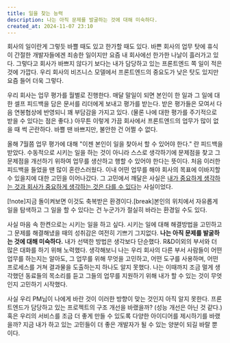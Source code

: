 ```yaml
---
title: 일을 찾는 능력
description: 나는 아직 문제를 발굴하는 것에 대해 미숙하다.
created_at: 2024-11-07 23:10
---
```


회사의 일이란게 그렇듯 바쁠 때도 있고 한가할 때도 있다. 바쁜 회사의 업무 탓에 휴식이 간절한 개발자들에겐 죄송한 일이지만 요즘 내 회사에선 한가한 나날이 흘러가고 있다. 그렇다고 회사가 바쁘지 않다기 보다는 내가 담당하고 있는 프론트엔드 쪽 일이 적은 것에 가깝다. 우리 회사의 비즈니스 모델에서 프론트엔드의 중요도가 낮은 탓도 있지만 요즘 들어 더욱 그렇다.

우리 회사는 업무 평가를 월별로 진행한다. 매달 말일이 되면 본인이 한 일과 그 일에 대한 셀프 피드백을 담은 문서를 리더에게 보내고 평가를 받는다. 받은 평가들은 모여서 다음 연봉협상에 반영되니 꽤 부담감을 가지고 있다. (물론 나에 대한 평가를 주기적으로 받을 수 있다는 점은 좋다.) 아무튼 이렇게 가끔 회사에서 프론트엔드의 업무가 많이 없을 때 썩 곤란하다. 바쁠 땐 바쁘지만, 불안한 건 어쩔 수 없다.

올해 7월쯤 업무 평가에 대해 "이젠 본인이 일을 찾아서 할 수 있어야 한다." 란 피드백을 받았다. 수동적으로 시키는 일을 하는 것이 아니라 스스로 생각하기에 문제점을 찾고 그 문제점을 개선하기 위하여 업무를 생산하고 행할 수 있어야 한다는 뜻이다. 처음 이러한 피드백을 들었을 땐 많이 혼란스러웠다. 이내 어떤 업무를 해야 회사의 목표에 이바지할 수 있을지에 대한 고민을 이어나갔다. 그 고민에서 깨달은 사실은 [내가 중요하게 생각하는 것과 회사가 중요하게 생각하는 것은 다를 수 있다](https://www.pancodev.io/article/develop/what-i-learned-out-of-junior)는 사실이었다.

[!note]지금 돌이켜보면 이것도 축복받은 환경이다.[break]본인의 위치에서 자유롭게 일을 탐색하고 그 일을 할 수 있다는 건 누군가가 절실히 바라는 환경일 수도 있다.

사실 마음 속 한켠으로는 시키는 일을 하고 싶다. 시키는 일에 대해 해결방법을 고민하고 그 문제를 해결해냈을 때의 성취감은 여전히 기쁘기 그지없다. **나는 아직 문제를 발굴하는 것에 대해 미숙하다.** 내가 선택한 방법은 생각보다 단순했다. R&D이외의 부서와 더 많은 대화를 하기 위해 노력했다. 생각해보니 나는 우리 회사의 다른 부서 사람들이 어떤 업무를 하는지는 알아도, 그 업무를 위해 무엇을 고민하고, 어떤 도구를 사용하며, 어떤 프로세스를 거쳐 결과물을 도출하는지 하나도 알지 못했다. 나는 이때까지 조금 멀게 생각했던 동료들의 목소리를 듣고 그들의 업무를 지원하기 위해 내가 할 수 있는 것이 무엇인지 고민하기 시작했다.

사실 우리 PM님이 나에게 바란 것이 이러한 방향이 맞는 것인지 아직 알지 못한다. 프론트엔드가 담당하고 있는 프로젝트의 구조 개선을 바랬을까? (성능 개선은 아닌 것 같다.) 혹은 우리의 서비스를 조금 더 좋게 만들 수 있도록 다양한 아이디어를 제시하기를 바랬을까? 지금 내가 하고 있는 고민들이 더 좋은 개발자가 될 수 있는 양분이 되길 바랄 뿐이다.

